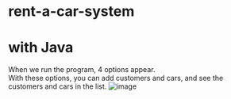 # rent-a-car-system
# with Java
 When we run the program, 4 options appear. <br> With these options, you can add customers and cars, and see the customers and cars in the list.
![image](https://user-images.githubusercontent.com/116680886/226449360-21431226-4ff8-4d7d-a28e-d8959328f8c0.png)
